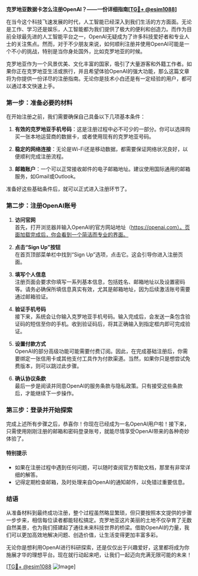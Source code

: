 **克罗地亚数据卡怎么注册OpenAI？——一份详细指南[[TG💪+ @esim1088](https://t.me/s/esim1088)]**

在当今这个科技飞速发展的时代，人工智能已经深入到我们生活的方方面面。无论是工作、学习还是娱乐，人工智能都为我们提供了极大的便利和创造力。而作为目前全球最先进的人工智能平台之一，OpenAI无疑成为了许多科技爱好者和专业人士的关注焦点。然而，对于不少朋友来说，如何顺利注册并使用OpenAI可能是一个不小的挑战，特别是当你身处国外，比如克罗地亚的时候。

克罗地亚作为一个风景优美、文化丰富的国家，吸引了大量游客和外籍工作者。如果你正在克罗地亚生活或旅行，并且希望体验OpenAI的强大功能，那么这篇文章将为你提供一份详尽的注册指南。无论你是技术小白还是有一定经验的用户，都可以通过本文快速上手。

### **第一步：准备必要的材料**

在开始注册之前，我们需要确保自己具备以下几项基本条件：

1. **有效的克罗地亚手机号码**：这是注册过程中必不可少的一部分。你可以选择购买一张本地运营商的数据卡，或者使用现有的克罗地亚号码。
   
2. **稳定的网络连接**：无论是Wi-Fi还是移动数据，都需要保证网络状况良好，以便顺利完成注册流程。
   
3. **邮箱账户**：一个可以正常接收邮件的电子邮箱地址。建议使用国际通用的邮箱服务，如Gmail或Outlook。

准备好这些基础条件后，就可以正式进入注册环节了。

### **第二步：注册OpenAI账号**

1. **访问官网**  
   首先，打开浏览器并输入OpenAI的官方网站地址（https://openai.com）。页面加载完成后，你会看到一个简洁而专业的界面。

2. **点击“Sign Up”按钮**  
   在首页顶部菜单栏中找到“Sign Up”选项，点击它。这会引导你进入注册页面。

3. **填写个人信息**  
   注册页面会要求你填写一系列基本信息，包括姓名、邮箱地址以及设置密码等。请务必确保所填信息真实有效，尤其是邮箱地址，因为后续激活账号需要通过邮箱验证。

4. **验证手机号码**  
   接下来，系统会让你输入克罗地亚手机号码。输入完成后，会发送一条包含验证码的短信至你的手机。收到验证码后，将其正确输入到指定框内即可完成验证。

5. **设置付款方式**  
   OpenAI的部分高级功能可能需要付费订阅。因此，在完成基础注册后，你需要绑定一张信用卡或其他支付工具作为付款渠道。当然，如果你只是想尝试免费版本，则可以跳过此步骤。

6. **确认协议条款**  
   最后一步是阅读并同意OpenAI的服务条款与隐私政策。只有接受这些条款后，才能继续下一步操作。

### **第三步：登录并开始探索**

完成上述所有步骤之后，恭喜你！你现在已经成为一名OpenAI用户啦！接下来，只需使用刚刚注册的邮箱和密码登录账号，就能尽情享受OpenAI带来的各种奇妙体验了。

#### **特别提示**
- 如果在注册过程中遇到任何问题，可以随时查阅官方帮助文档，那里有非常详细的解答。
- 记得定期检查邮箱，及时处理来自OpenAI的通知邮件，以免错过重要信息。

### **结语**

从准备材料到最终成功注册，整个过程虽然略显繁琐，但只要按照本文提供的步骤一步步来，相信每位读者都能轻松搞定。克罗地亚这片美丽的土地不仅孕育了无数自然美景，也为我们搭建起了通往未来科技世界的桥梁。借助OpenAI的力量，我们可以更加高效地解决问题、创造价值，让生活变得更加丰富多彩。

无论你是想利用OpenAI进行科研探索，还是仅仅出于兴趣爱好，这里都将成为你施展才华的理想平台。现在就行动起来吧，让我们一起迈向充满无限可能的未来！

[[TG💪+ @esim1088](https://t.me/s/esim1088) ![Image](https://i.postimg.cc/4NQfJmqS/Snipaste-2025-05-13-00-14-12.png)]